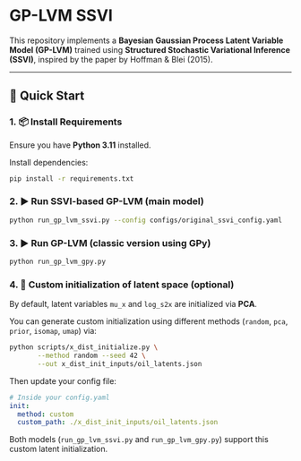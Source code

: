 # GP-LVM SSVI

This repository implements a **Bayesian Gaussian Process Latent Variable Model (GP-LVM)** trained using **Structured Stochastic Variational Inference (SSVI)**, inspired by the paper by Hoffman & Blei (2015).

---

## 🚀 Quick Start

### 1. 📦 Install Requirements
Ensure you have **Python 3.11** installed.

Install dependencies:
```bash
pip install -r requirements.txt
```


### 2. ▶️ Run SSVI-based GP-LVM (main model)

```bash
python run_gp_lvm_ssvi.py --config configs/original_ssvi_config.yaml
```


### 3. ▶️ Run GP-LVM (classic version using GPy)

```bash
python run_gp_lvm_gpy.py
```


### 4. 🔧 Custom initialization of latent space (optional)

By default, latent variables `mu_x` and `log_s2x` are initialized via **PCA**.

You can generate custom initialization using different methods (`random`, `pca`, `prior`, `isomap`, `umap`) via:

```bash
python scripts/x_dist_initialize.py \
       --method random --seed 42 \
       --out x_dist_init_inputs/oil_latents.json
```

Then update your config file:
```yaml
# Inside your config.yaml
init:
  method: custom
  custom_path: ./x_dist_init_inputs/oil_latents.json
```

Both models (`run_gp_lvm_ssvi.py` and `run_gp_lvm_gpy.py`) support this custom latent initialization.
